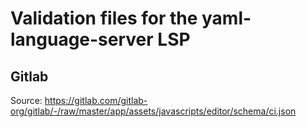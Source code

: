 # Validation files for the yaml-language-server LSP

## Gitlab

Source: https://gitlab.com/gitlab-org/gitlab/-/raw/master/app/assets/javascripts/editor/schema/ci.json
